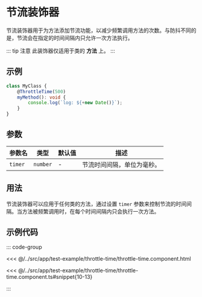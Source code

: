 # 节流装饰器

节流装饰器用于为方法添加节流功能，以减少频繁调用方法的次数。与防抖不同的是，节流会在指定的时间间隔内只允许一次方法执行。

::: tip 注意
此装饰器仅适用于类的 **方法** 上。
:::

## 示例

```typescript
class MyClass {
    @ThrottleTime(500)
    myMethod(): void {
        console.log(`log: ${+new Date()}`);
    }
}
```

## 参数

| 参数名  | 类型     | 默认值 | 描述                       |
| ------- | -------- | ------ | -------------------------- |
| `timer` | `number` | -      | 节流时间间隔，单位为毫秒。 |

## 用法

节流装饰器可以应用于任何类的方法，通过设置 `timer` 参数来控制节流的时间间隔。当方法被频繁调用时，在每个时间间隔内只会执行一次方法。

## 示例代码

::: code-group

<<< @/../src/app/test-example/throttle-time/throttle-time.component.html

<<< @/../src/app/test-example/throttle-time/throttle-time.component.ts#snippet{10-13}

:::
